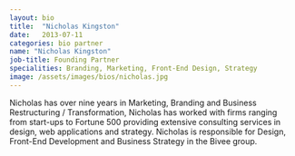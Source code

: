 ```yaml
---
layout: bio
title:  "Nicholas Kingston"
date:   2013-07-11
categories: bio partner
name: "Nicholas Kingston"
job-title: Founding Partner
specialities: Branding, Marketing, Front-End Design, Strategy
image: /assets/images/bios/nicholas.jpg
---
```


Nicholas has over nine years in Marketing, Branding and Business Restructuring / Transformation, Nicholas has worked with firms ranging from start-ups to Fortune 500 providing extensive consulting services in design, web applications and strategy. Nicholas is responsible for Design, Front-End Development and Business Strategy in the Bivee group.